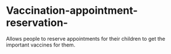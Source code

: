 # Vaccination-appointment-reservation-
Allows people to reserve appointments for their children to get the important vaccines for them.

